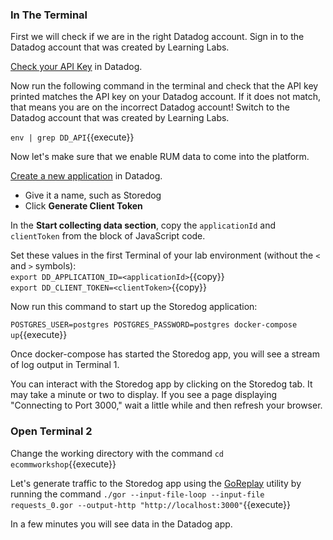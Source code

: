 ### In The Terminal

First we will check if we are in the right Datadog account. Sign in to the Datadog account that was created by Learning Labs.

[Check your API Key](https://app.datadoghq.com/account/settings#api) in Datadog.

Now run the following command in the terminal and check that the API key printed matches the API key on your Datadog account. If it does not match, that means you are on the incorrect Datadog account! Switch to the Datadog account that was created by Learning Labs.

`env | grep DD_API`{{execute}}

Now let's make sure that we enable RUM data to come into the platform.

[Create a new application](https://app.datadoghq.com/rum/list) in Datadog.
  - Give it a name, such as Storedog
  - Click **Generate Client Token**

In the **Start collecting data section**, copy the `applicationId` and `clientToken` from the block of JavaScript code.

Set these values in the first Terminal of your lab environment (without the `<` and `>` symbols):  
`export DD_APPLICATION_ID=<applicationId>`{{copy}}  
`export DD_CLIENT_TOKEN=<clientToken>`{{copy}}  

Now run this command to start up the Storedog application:

`POSTGRES_USER=postgres POSTGRES_PASSWORD=postgres docker-compose up`{{execute}}

Once docker-compose has started the Storedog app, you will see a stream of log output in Terminal 1.

You can interact with the Storedog app by clicking on the Storedog tab. It may take a minute or two to display. If you see a page displaying "Connecting to Port 3000," wait a little while and then refresh your browser.

### Open Terminal 2

Change the working directory with the command `cd ecommworkshop`{{execute}}

Let's generate traffic to the Storedog app using the [GoReplay](https://github.com/buger/goreplay) utility by running the command `./gor --input-file-loop --input-file requests_0.gor --output-http "http://localhost:3000"`{{execute}}

In a few minutes you will see data in the Datadog app.
